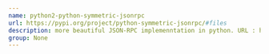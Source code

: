 ```yaml
---
name: python2-python-symmetric-jsonrpc
url: https://pypi.org/project/python-symmetric-jsonrpc/#files
description: more beautiful JSON-RPC implemenntation in python. URL : https://pypi.org/project/python-symmetric-jsonrpc/#files Groups : None
group: None
---
```

